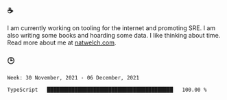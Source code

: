 ### ☕

I am currently working on tooling for the internet and promoting SRE. I am also writing some books and hoarding some data. I like thinking about time. Read more about me at [natwelch.com](https://natwelch.com).

### 🕒

<!--START_SECTION:waka-->
```text
Week: 30 November, 2021 - 06 December, 2021

TypeScript   █████████████████████████████████████████   100.00 % 
```
<!--END_SECTION:waka-->
